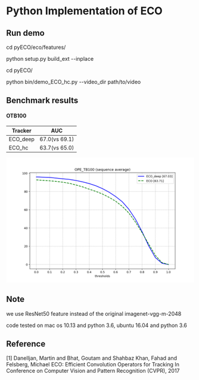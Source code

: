 # Python Implementation of ECO

## Run demo
cd pyECO/eco/features/

python setup.py build_ext --inplace

cd pyECO/

python bin/demo_ECO_hc.py --video_dir path/to/video

## Benchmark results
#### OTB100  

| Tracker  | AUC           |
| -------- | ------------- |
| ECO_deep | 67.0(vs 69.1) |
| ECO_hc   | 63.7(vs 65.0) |

![](./figure/otb100.png)

## Note

we use ResNet50 feature instead of the original imagenet-vgg-m-2048

code tested on mac os 10.13 and python 3.6, ubuntu 16.04 and python 3.6 

## Reference
[1] Danelljan, Martin and Bhat, Goutam and Shahbaz Khan, Fahad and Felsberg, Michael
    ECO: Efficient Convolution Operators for Tracking
    In Conference on Computer Vision and Pattern Recognition (CVPR), 2017
